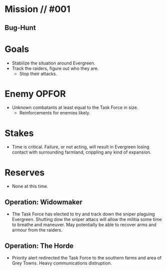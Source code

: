 # Mission // #001

## Bug-Hunt
# Goals
- Stabilize the situation around Evergreen.
- Track the raiders, figure out who they are.
  - Stop their attacks.

# Enemy OPFOR
- Unknown combatants at least equal to the Task Force in size.
  - Reinforcements for enemies likely.

# Stakes
- Time is critical. Failure, or not acting, will result in Evergreen losing contact with surrounding farmland, crippling any kind of expansion.

# Reserves
- None at this time.

## Operation: Widowmaker
- The Task Force has elected to try and track down the sniper plaguing Evergreen.  Shutting dow the sniper attacs will allow the militia some time to breathe and maneuver.  May potentially be able to recover arms and armour from the raiders.

## Operation: The Horde
- Priority alert redirected the Task Force to the southern farms and area of Grey Towns.  Heavy communications distruption.